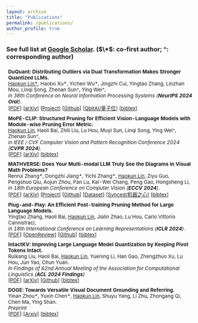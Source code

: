 ```yaml
---
layout: archive
title: "Publications"
permalink: /publications/
author_profile: true
---
```


<!-- {% if author.googlescholar %}
  You can also find my articles on <u><a href="{{author.googlescholar}}">my Google Scholar profile</a>.</u>
{% endif %}

{% include base_path %}

{% for post in site.publications reversed %}
  {% include archive-single.html %}
{% endfor %} -->

### See full list at [Google Scholar](https://scholar.google.com/citations?user=7DnpUlIAAAAJ). ($\*$: co-first author;  ^: corresponding author)

<table style="width:100%;border:None;border-spacing:0px;border-collapse:separate;margin-right:0;margin-left:0;font-size:0.95em;">
  <tr>
    <td style="padding:5px;width:70%;vertical-align:middle;border-right:none;border-bottom:none;">
      <b>DuQuant: Distributing Outliers via Dual Transformation Makes Stronger Quantized LLMs.</b> 
      <br>
      <u>Haokun Lin*</u>, Haobo Xu*, Yichen Wu*, Jingzhi Cui, Yingtao Zhang, Linzhan Mou, Linqi Song, Zhenan Sun^, Ying Wei^,
      <br>
      <i>in 38th Conference on Neural Information Processing Systems (<b>NeurIPS 2024 Oral</b>)</i>. 
      <br>
      [<a href="https://arxiv.org/pdf/2406.01721">PDF</a>]
      [<a href="https://arxiv.org/abs/2406.01721">arXiv</a>]
      [<a href="https://duquant.github.io/">Project</a>]
      [<a href="https://github.com/Hsu1023/DuQuant">Github</a>]
      [<a href="https://mp.weixin.qq.com/s/lM4HeylIivW8c2o5f6J8wg">QbitAI/量子位</a>] 
      [<a href="https://scholar.googleusercontent.com/scholar.bib?q=info:8iXSD-jJ40cJ:scholar.google.com/&output=citation&scisdr=ClG9GyJpEN-gr-AVBmU:AFWwaeYAAAAAZ1gTHmVTCuwIqDAUyZbuC7QEvnc&scisig=AFWwaeYAAAAAZ1gTHiEDO9ff6IZDdW8xXIXGci8&scisf=4&ct=citation&cd=-1&hl=zh-CN">bibtex</a>]
    </td>
    <!-- <td style="padding:10px;width:30%;vertical-align:middle;border-right:none;border-bottom:none;">
      <a href="/images/.png">
      <img src='/images/.png' width="300">
      </a>
    </td> -->
  </tr>

  <tr>
    <td style="padding:5px;width:70%;vertical-align:middle;border-right:none;border-bottom:none;">
      <b>MoPE-CLIP: Structured Pruning for Efficient Vision-Language Models with Module-wise Pruning Error Metric.</b>
      <br>
      <u>Haokun Lin</u>, Haoli Bai, Zhili Liu, Lu Hou, Muyi Sun, Linqi Song, Ying Wei^, Zhenan Sun^,
      <br>
      <i>in IEEE / CVF Computer Vision and Pattern Recognition Conference 2024 (<b>CVPR 2024</b>).</i>
      <br>
      [<a href="https://arxiv.org/pdf/2403.07839">PDF</a>]
      [<a href="https://arxiv.org/abs/2403.07839">arXiv</a>] 
      [<a href="https://scholar.googleusercontent.com/scholar.bib?q=info:fHzPozkRlIAJ:scholar.google.com/&output=citation&scisdr=ClG9GyJpEN-gr-AVpi8:AFWwaeYAAAAAZ1gTvi-bdGJkWBWusiXZzPn8hdY&scisig=AFWwaeYAAAAAZ1gTvlueIx_dh4dw2kkRe_TdET0&scisf=4&ct=citation&cd=-1&hl=zh-CN">bibtex</a>]
    </td>
    <!-- <td style="padding:10px;width:30%;vertical-align:middle;border-right:none;border-bottom:none;">
      <a href="/images/.png">
      <img src='/images/.png' width="300">
      </a>
    </td> -->
  </tr>

  <tr>
    <td style="padding:5px;width:70%;vertical-align:middle;border-right:none;border-bottom:none;">
      <b>MATHVERSE: Does Your Multi-modal LLM Truly See the Diagrams in Visual Math Problems?</b> 
      <br>
      Renrui Zhang*, Dongzhi Jiang*, Yichi Zhang*, <u>Haokun Lin</u>, Ziyu Guo, Pengshuo Qiu, Aojun Zhou, Pan Lu, Kai-Wei Chang, Peng Gao, Hongsheng Li,
      <br>
      <i>in 18th European Conference on Computer Vision (<b>ECCV 2024</b>)</i>. 
      <br>
      [<a href="https://arxiv.org/pdf/2403.14624">PDF</a>]
      [<a href="https://arxiv.org/abs/2403.14624">arXiv</a>]
      [<a href="https://mathverse-cuhk.github.io/">Project</a>]
      [<a href="https://github.com/ZrrSkywalker/MathVerse">Github</a>]
      [<a href="https://huggingface.co/datasets/AI4Math/MathVerse">Dataset</a>]
      [<a href="https://mp.weixin.qq.com/s/gEcCi92PdMMCItFII84lcw">Synced/机器之心</a>] 
      [<a href="https://scholar.googleusercontent.com/scholar.bib?q=info:OkR9s_hreeMJ:scholar.google.com/&output=citation&scisdr=ClG9GyJpEN-gr-AVxTA:AFWwaeYAAAAAZ1gT3TB5Rx3rjLOCG1M3IQaZaXI&scisig=AFWwaeYAAAAAZ1gT3ZncbIhCuf6Goq6jEIx7DwY&scisf=4&ct=citation&cd=-1&hl=zh-CN">bibtex</a>]
    </td>
    <!-- <td style="padding:10px;width:30%;vertical-align:middle;border-right:none;border-bottom:none;">
      <a href="/images/.png">
      <img src='/images/.png' width="300">
      </a>
    </td> -->
  </tr>

  <tr>
    <td style="padding:5px;width:70%;vertical-align:middle;border-right:none;border-bottom:none;">
      <b>Plug-and-Play: An Efficient Post-training Pruning Method for Large Language Models.</b> 
      <br>
      Yingtao Zhang, Haoli Bai, <u>Haokun Lin</u>, Jialin Zhao, Lu Hou, Carlo Vittorio Cannistraci,
      <br>
      <i>in 18th International Conference on Learning Representations (<b>ICLR 2024</b>)</i>. 
      <br>
      [<a href="https://openreview.net/pdf?id=Tr0lPx9woF">PDF</a>]
      [<a href="https://openreview.net/forum?id=Tr0lPx9woF">OpenReview</a>]
      [<a href="https://github.com/biomedical-cybernetics/Relative-importance-and-activation-pruning">Github</a>]
      [<a href="https://scholar.googleusercontent.com/scholar.bib?q=info:fHzPozkRlIAJ:scholar.google.com/&output=citation&scisdr=ClEMlJ8uEN-gr-8ZDsA:AFWwaeYAAAAAZ1cfFsDxbv2lWSdT7ux5BgenMfg&scisig=AFWwaeYAAAAAZ1cfFkreqZoyf_H-Wdjij5IqlDs&scisf=4&ct=citation">bibtex</a>]
    </td>
    <!-- <td style="padding:10px;width:30%;vertical-align:middle;border-right:none;border-bottom:none;">
      <a href="/images/.png">
      <img src='/images/.png' width="300">
      </a>
    </td> -->
  </tr>

  <tr>
    <td style="padding:5px;width:70%;vertical-align:middle;border-right:none;border-bottom:none;">
      <b>IntactKV: Improving Large Language Model Quantization by Keeping Pivot Tokens Intact.</b>
      <br>
      Ruikang Liu, Haoli Bai, <u>Haokun Lin</u>, Yuening Li, Han Gao, Zhengzhuo Xu, Lu Hou, Jun Yao, Chun Yuan.
      <br>
      <i>In Findings of 62nd Annual Meeting of the Association for Computational Linguistics (<b>ACL 2024 Findings</b>)</i>
      <br>
      [<a href="https://arxiv.org/pdf/2403.01241">PDF</a>]
      [<a href="https://arxiv.org/abs/2403.01241">arXiv</a>]
      [<a href="https://github.com/ruikangliu/IntactKV">Github</a>]
      [<a href="https://scholar.googleusercontent.com/scholar.bib?q=info:OkR9s_hreeMJ:scholar.google.com/&output=citation&scisdr=ClEMlJ8uEN-gr-8leYM:AFWwaeYAAAAAZ1cjYYOSP-igyi2-GTuK8YFcub8&scisig=AFWwaeYAAAAAZ1cjYV62YEauwRVwf9Y5Guz4OIw&scisf=4&ct=citation">bibtex</a>]
    </td>
    <!-- <td style="padding:10px;width:30%;vertical-align:middle;border-right:none;border-bottom:none;">
      <a href="/images/.png">
      <img src='/images/.png' width="300">
      </a>
    </td> -->
  </tr>

  <tr>
    <td style="padding:5px;width:70%;vertical-align:middle;border-right:none;border-bottom:none;">
      <b>DOGE: Towards Versatile Visual Document Grounding and Referring.</b>
      <br>
      Yinan Zhou*, Yuxin Chen*, <u>Haokun Lin</u>, Shuyu Yang, Li Zhu, Zhongang Qi, Chen Ma, Ying Shan.
      <br>
      <i>Preprint</i>
      <br>
      [<a href="https://arxiv.org/pdf/2411.17125">PDF</a>]
      [<a href="https://arxiv.org/abs/2411.17125">Arxiv</a>]
      [<a href="https://scholar.googleusercontent.com/scholar.bib?q=info:DjTyjQjmnM0J:scholar.google.com/&output=citation&scisdr=ClG9GyJpEN-gr-AV45s:AFWwaeYAAAAAZ1gT-5twrDqdtdLcEyZuvklEV1M&scisig=AFWwaeYAAAAAZ1gT-5qadQ-yOpKXQKb2Rl7XGdo&scisf=4&ct=citation&cd=-1&hl=zh-CN">bibtex</a>]
    </td>
    <!-- <td style="padding:10px;width:30%;vertical-align:middle;border-right:none;border-bottom:none;">
      <a href="/images/.png">
      <img src='/images/.png' width="300">
      </a>
    </td> -->
  </tr>
</table>